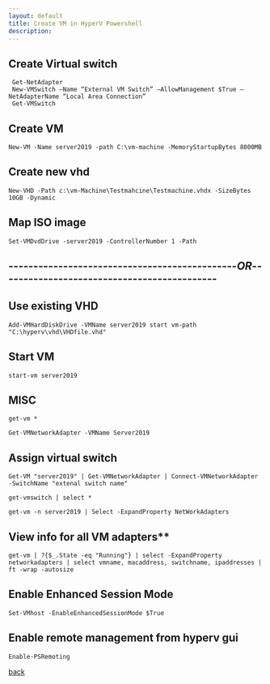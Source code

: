 ```yaml
---
layout: default
title: Create VM in HyperV Powershell
description: 
---
```


## Create Virtual switch


	 Get-NetAdapter 
	 New-VMSwitch –Name “External VM Switch” –AllowManagement $True –NetAdapterName “Local Area Connection” 
	 Get-VMSwitch 


## Create VM

	New-VM -Name server2019 -path C:\vm-machine -MemoryStartupBytes 8000MB 

## Create new vhd

	New-VHD -Path c:\vm-Machine\Testmahcine\Testmachine.vhdx -SizeBytes 10GB -Dynamic 
## Map ISO image	
	Set-VMDvdDrive -server2019 -ControllerNumber 1 -Path 					

## ----------------------------------------------*OR*--------------------------------------------

## Use existing VHD

	Add-VMHardDiskDrive -VMName server2019 start vm-path "C:\hyperv\vhd\VHDfile.vhd" 

## Start VM		

	start-vm server2019

## MISC

	get-vm *

	Get-VMNetworkAdapter -VMName Server2019

## Assign virtual switch

	Get-VM "server2019" | Get-VMNetworkAdapter | Connect-VMNetworkAdapter -SwitchName "extenal switch name"		

	get-vmswitch | select *

	get-vm -n server2019 | Select -ExpandProperty NetWorkAdapters

## View info for all VM adapters**
	get-vm | ?{$_.State -eq "Running"} | select -ExpandProperty networkadapters | select vmname, macaddress, switchname, ipaddresses | ft -wrap -autosize						


## Enable Enhanced Session Mode 
	Set-VMhost -EnableEnhancedSessionMode $True						

## Enable remote management from hyperv gui
	Enable-PSRemoting 									


[back](./)
